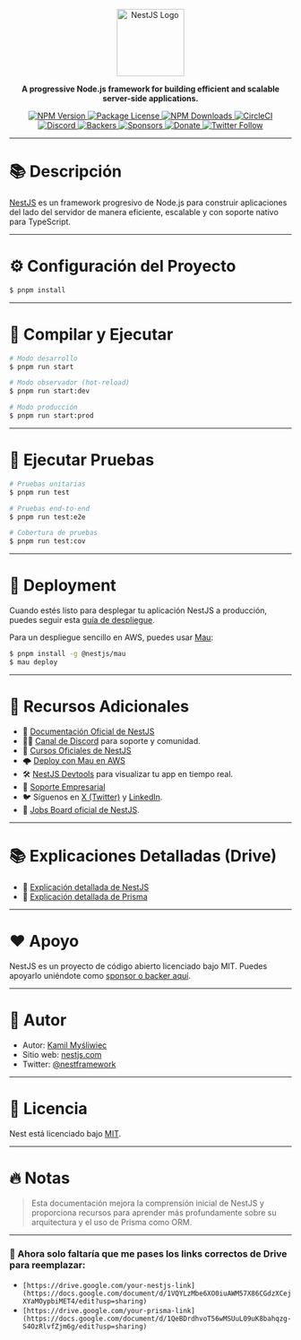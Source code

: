 <p align="center">
  <a href="https://nestjs.com/" target="_blank">
    <img src="https://nestjs.com/img/logo-small.svg" width="120" alt="NestJS Logo" />
  </a>
</p>

<p align="center">
  <strong>A progressive Node.js framework for building efficient and scalable server-side applications.</strong>
</p>

<p align="center">
  <a href="https://www.npmjs.com/~nestjscore" target="_blank">
    <img src="https://img.shields.io/npm/v/@nestjs/core.svg" alt="NPM Version" />
  </a>
  <a href="https://www.npmjs.com/~nestjscore" target="_blank">
    <img src="https://img.shields.io/npm/l/@nestjs/core.svg" alt="Package License" />
  </a>
  <a href="https://www.npmjs.com/~nestjscore" target="_blank">
    <img src="https://img.shields.io/npm/dm/@nestjs/common.svg" alt="NPM Downloads" />
  </a>
  <a href="https://circleci.com/gh/nestjs/nest" target="_blank">
    <img src="https://img.shields.io/circleci/build/github/nestjs/nest/master" alt="CircleCI" />
  </a>
  <a href="https://discord.gg/G7Qnnhy" target="_blank">
    <img src="https://img.shields.io/badge/discord-online-brightgreen.svg" alt="Discord" />
  </a>
  <a href="https://opencollective.com/nest#backer" target="_blank">
    <img src="https://opencollective.com/nest/backers/badge.svg" alt="Backers" />
  </a>
  <a href="https://opencollective.com/nest#sponsor" target="_blank">
    <img src="https://opencollective.com/nest/sponsors/badge.svg" alt="Sponsors" />
  </a>
  <a href="https://paypal.me/kamilmysliwiec" target="_blank">
    <img src="https://img.shields.io/badge/Donate-PayPal-ff3f59.svg" alt="Donate" />
  </a>
  <a href="https://twitter.com/nestframework" target="_blank">
    <img src="https://img.shields.io/twitter/follow/nestframework.svg?style=social&label=Follow" alt="Twitter Follow" />
  </a>
</p>

---

# 📚 Descripción

[NestJS](https://github.com/nestjs/nest) es un framework progresivo de Node.js para construir aplicaciones del lado del servidor de manera eficiente, escalable y con soporte nativo para TypeScript.

---

# ⚙️ Configuración del Proyecto

```bash
$ pnpm install
```

---

# 🚀 Compilar y Ejecutar

```bash
# Modo desarrollo
$ pnpm run start

# Modo observador (hot-reload)
$ pnpm run start:dev

# Modo producción
$ pnpm run start:prod
```

---

# 🧪 Ejecutar Pruebas

```bash
# Pruebas unitarias
$ pnpm run test

# Pruebas end-to-end
$ pnpm run test:e2e

# Cobertura de pruebas
$ pnpm run test:cov
```

---

# 🚢 Deployment

Cuando estés listo para desplegar tu aplicación NestJS a producción, puedes seguir esta [guía de despliegue](https://docs.nestjs.com/deployment).

Para un despliegue sencillo en AWS, puedes usar [Mau](https://mau.nestjs.com):

```bash
$ pnpm install -g @nestjs/mau
$ mau deploy
```

---

# 📂 Recursos Adicionales

- 📖 [Documentación Oficial de NestJS](https://docs.nestjs.com)
- 🧑‍💻 [Canal de Discord](https://discord.gg/G7Qnnhy) para soporte y comunidad.
- 🎥 [Cursos Oficiales de NestJS](https://courses.nestjs.com)
- 🌩️ [Deploy con Mau en AWS](https://mau.nestjs.com)
- 🛠️ [NestJS Devtools](https://devtools.nestjs.com) para visualizar tu app en tiempo real.
- 🏢 [Soporte Empresarial](https://enterprise.nestjs.com)
- 🐦 Síguenos en [X (Twitter)](https://x.com/nestframework) y [LinkedIn](https://linkedin.com/company/nestjs).
- 💼 [Jobs Board oficial de NestJS](https://jobs.nestjs.com).

---

# 📚 Explicaciones Detalladas (Drive)

- 🔗 [Explicación detallada de NestJS](https://drive.google.com/your-nestjs-link)
- 🔗 [Explicación detallada de Prisma](https://drive.google.com/your-prisma-link)

---

# ❤️ Apoyo

NestJS es un proyecto de código abierto licenciado bajo MIT. Puedes apoyarlo uniéndote como [sponsor o backer aquí](https://docs.nestjs.com/support).

---

# 👤 Autor

- Autor: [Kamil Myśliwiec](https://twitter.com/kammysliwiec)
- Sitio web: [nestjs.com](https://nestjs.com/)
- Twitter: [@nestframework](https://twitter.com/nestframework)

---

# 📝 Licencia

Nest está licenciado bajo [MIT](https://github.com/nestjs/nest/blob/master/LICENSE).

---

# 🔥 Notas

> Esta documentación mejora la comprensión inicial de NestJS y proporciona recursos para aprender más profundamente sobre su arquitectura y el uso de Prisma como ORM.

---

### 🔔 Ahora solo faltaría que me pases los **links correctos de Drive** para reemplazar:
- `[https://drive.google.com/your-nestjs-link](https://docs.google.com/document/d/1VQYLzMbe6XO0iuAWM57X86CGdzXCejXYaMOypbiMET4/edit?usp=sharing)`
- `[https://drive.google.com/your-prisma-link](https://docs.google.com/document/d/1QeBDrdhvoT56wMSUuL09uK8bahqzg-S4OzRlvfZjm6g/edit?usp=sharing)`

